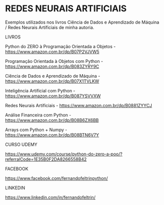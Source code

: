 # REDES NEURAIS ARTIFICIAIS
Exemplos utilizados nos livros Ciência de Dados e Aprendizado de Máquina / Redes Neurais Artificiais de minha autoria.

LIVROS

Python do ZERO à Programação Orientada a Objetos - https://www.amazon.com.br/dp/B07P2VJVW5

Programação Orientada à Objetos com Python - https://www.amazon.com.br/dp/B083ZYRY9C

Ciência de Dados e Aprendizado de Máquina - https://www.amazon.com.br/dp/B07X1TVLKW

Inteligência Artificial com Python - https://www.amazon.com.br/dp/B087YSVVXW

Redes Neurais Artificiais - https://www.amazon.com.br/dp/B0881ZYYCJ

Análise Financeira com Python - https://www.amazon.com.br/dp/B08B6ZX6BB

Arrays com Python + Numpy - https://www.amazon.com.br/dp/B08BTN6V7Y



CURSO UDEMY

https://www.udemy.com/course/python-do-zero-a-poo/?referralCode=1E35B0F2DA8266558B42



FACEBOOK

https://www.facebook.com/fernandofeltrinpython/


LINKEDIN

https://www.linkedin.com/in/fernandofeltrin/
